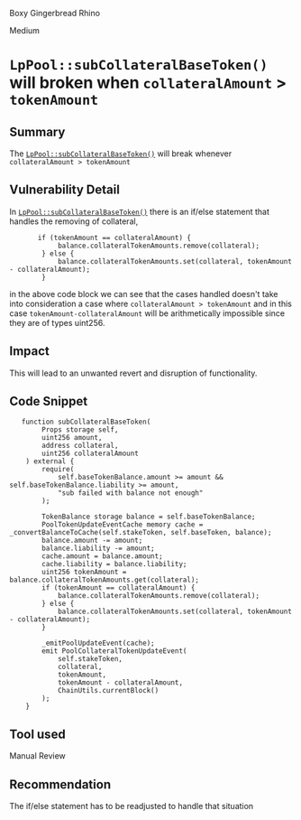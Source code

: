 Boxy Gingerbread Rhino

Medium

# `LpPool::subCollateralBaseToken()` will broken when `collateralAmount` > `tokenAmount`

## Summary
The [`LpPool::subCollateralBaseToken()`](https://github.com/sherlock-audit/2024-05-elfi-protocol/blob/main/elfi-perp-contracts/contracts/storage/LpPool.sol#L173-L205) will break whenever `collateralAmount > tokenAmount`
## Vulnerability Detail
In [`LpPool::subCollateralBaseToken()`](https://github.com/sherlock-audit/2024-05-elfi-protocol/blob/main/elfi-perp-contracts/contracts/storage/LpPool.sol#L173-L205) there is an if/else statement that handles the removing of collateral, 
```solidity
       if (tokenAmount == collateralAmount) {
            balance.collateralTokenAmounts.remove(collateral);
        } else {
            balance.collateralTokenAmounts.set(collateral, tokenAmount - collateralAmount);
        }
```
 in the above code block we can see that the cases handled doesn't take into consideration a case where `collateralAmount > tokenAmount` and in this case `tokenAmount-collateralAmount` will be arithmetically impossible since they are of types uint256.
## Impact
This will lead to an unwanted revert and disruption of functionality.
## Code Snippet
```solidity
   function subCollateralBaseToken(
        Props storage self,
        uint256 amount,
        address collateral,
        uint256 collateralAmount
    ) external {
        require(
            self.baseTokenBalance.amount >= amount && self.baseTokenBalance.liability >= amount,
            "sub failed with balance not enough"
        );

        TokenBalance storage balance = self.baseTokenBalance;
        PoolTokenUpdateEventCache memory cache = _convertBalanceToCache(self.stakeToken, self.baseToken, balance);
        balance.amount -= amount;
        balance.liability -= amount;
        cache.amount = balance.amount;
        cache.liability = balance.liability;
        uint256 tokenAmount = balance.collateralTokenAmounts.get(collateral);
        if (tokenAmount == collateralAmount) {
            balance.collateralTokenAmounts.remove(collateral);
        } else {
            balance.collateralTokenAmounts.set(collateral, tokenAmount - collateralAmount);
        }

        _emitPoolUpdateEvent(cache);
        emit PoolCollateralTokenUpdateEvent(
            self.stakeToken,
            collateral,
            tokenAmount,
            tokenAmount - collateralAmount,
            ChainUtils.currentBlock()
        );
    }
```
## Tool used

Manual Review

## Recommendation
The if/else statement has to be readjusted to handle that situation